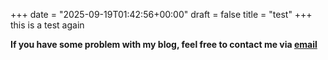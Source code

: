 +++
date =  "2025-09-19T01:42:56+00:00"
draft =  false
title =  "test"
+++
this is a test again


**If you have some problem with my blog, feel free to contact me via [email](yiquanfeng@qq.com)**
